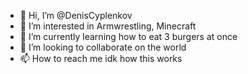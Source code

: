 - 👋 Hi, I’m @DenisCyplenkov
- 👀 I’m interested in Armwrestling, Minecraft
- 🌱 I’m currently learning how to eat 3 burgers at once
- 💞️ I’m looking to collaborate on the world
- 📫 How to reach me idk how this works 

<!---
DenisCyplenkov/DenisCyplenkov is a ✨ special ✨ repository because its `README.md` (this file) appears on your GitHub profile.
You can click the Preview link to take a look at your changes.
--->
